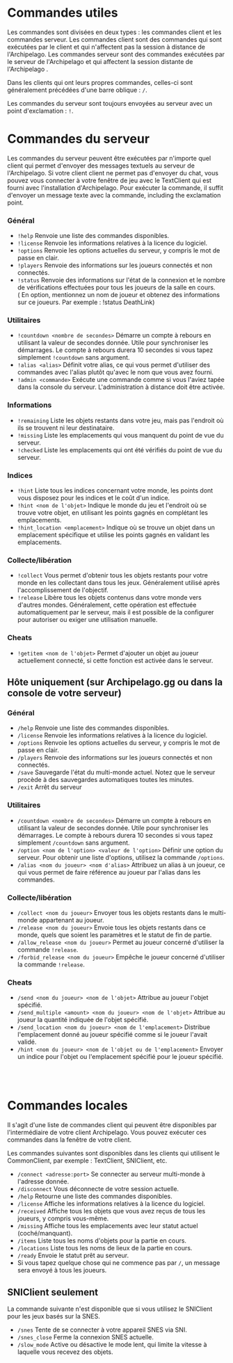 # Commandes utiles

Les commandes sont divisées en deux types : les commandes client et les commandes serveur. Les commandes client sont des commandes qui sont exécutées par le client et qui n'affectent pas la session à distance de l'Archipelago.
Les commandes serveur sont des commandes exécutées par le serveur de l'Archipelago  et qui affectent la session distante de l'Archipelago .

Dans les clients qui ont leurs propres commandes, celles-ci sont généralement précédées d'une barre oblique : `/`. 

Les commandes du serveur sont toujours envoyées au serveur avec un point d'exclamation : `!`. <br/>

# Commandes du serveur

Les commandes du serveur peuvent être exécutées par n'importe quel client qui permet d'envoyer des messages textuels au serveur de l'Archipelago. Si votre client
client ne permet pas d'envoyer du chat, vous pouvez vous connecter à votre fenêtre de jeu avec le TextClient qui est fourni avec l'installation d'Archipelago.
Pour exécuter la commande, il suffit d'envoyer un message texte avec la commande,
including the exclamation point.

### Général
- `!help` Renvoie une liste des commandes disponibles.
- `!license` Renvoie les informations relatives à la licence du logiciel.
- `!options` Renvoie les options actuelles du serveur, y compris le mot de passe en clair.
- `!players` Renvoie des informations sur les joueurs connectés et non connectés.
- `!status` Renvoie des informations sur l'état de la connexion et le nombre de vérifications effectuées pour tous les joueurs de la salle en cours. <br /> ( En option, mentionnez un nom de joueur et obtenez des informations sur ce joueurs. Par exemple : !status DeathLink)


### Utilitaires
- `!countdown <nombre de secondes>` Démarre un compte à rebours en utilisant la valeur de secondes donnée. Utile pour synchroniser les démarrages.
  Le compte à rebours durera 10 secondes si vous tapez simplement `!countdown` sans argument.
- `!alias <alias>` Définit votre alias, ce qui vous permet d'utiliser des commandes avec l'alias plutôt qu'avec le nom que vous avez fourni.
- `!admin <commande>` Exécute une commande comme si vous l'aviez tapée dans la console du serveur. L'administration à distance doit être activée.

### Informations
- `!remaining` Liste les objets restants dans votre jeu, mais pas l'endroit où ils se trouvent ni leur destinataire.
- `!missing` Liste les emplacements qui vous manquent du point de vue du serveur.
- `!checked` Liste les emplacements qui ont été vérifiés du point de vue du serveur.

### Indices
- `!hint` Liste tous les indices concernant votre monde, les points dont vous disposez pour les indices et le coût d'un indice.
- `!hint <nom de l'objet>` Indique le monde du jeu et l'endroit où se trouve votre objet, en utilisant les points gagnés en complétant les emplacements.
- `!hint_location <emplacement>` Indique où se trouve un objet dans un emplacement spécifique et utilise les points gagnés en validant les emplacements.

### Collecte/libération
- `!collect` Vous permet d'obtenir tous les objets restants pour votre monde en les collectant dans tous les jeux. Généralement utilisé après l'accomplissement de l'objectif.
- `!release` Libère tous les objets contenus dans votre monde vers d'autres mondes. Généralement, cette opération est effectuée automatiquement par le serveur, mais il est possible de la configurer pour autoriser ou exiger une utilisation manuelle.

### Cheats
- `!getitem <nom de l'objet>` Permet d'ajouter un objet au joueur actuellement connecté, si cette fonction est activée dans le serveur.


## Hôte uniquement (sur Archipelago.gg ou dans la console de votre serveur)

### Général
- `/help` Renvoie une liste des commandes disponibles.
- `/license` Renvoie les informations relatives à la licence du logiciel.
- `/options` Renvoie les options actuelles du serveur, y compris le mot de passe en clair.
- `/players` Renvoie des informations sur les joueurs connectés et non connectés.
- `/save` Sauvegarde l'état du multi-monde actuel. Notez que le serveur procède à des sauvegardes automatiques toutes les minutes.
- `/exit` Arrêt du serveur

### Utilitaires
- `/countdown <nombre de secondes>` Démarre un compte à rebours en utilisant la valeur de secondes donnée. Utile pour synchroniser les démarrages.
  Le compte à rebours durera 10 secondes si vous tapez simplement `/countdown` sans argument.
- `/option <nom de l'option> <valeur de l'option>` Définir une option du serveur. Pour obtenir une liste d'options, utilisez la commande `/options`.
- `/alias <nom du joueur> <nom d'alias>` Attribuez un alias à un joueur, ce qui vous permet de faire référence au joueur par l'alias dans les commandes. 

### Collecte/libération
- `/collect <nom du joueur>` Envoyer tous les objets restants dans le multi-monde appartenant au joueur. 
- `/release <nom du joueur>` Envoie tous les objets restants dans ce monde, quels que soient les paramètres et le statut de fin de partie.
- `/allow_release <nom du joueur>` Permet au joueur concerné d'utiliser la commande `!release`.
- `/forbid_release <nom du joueur>` Empêche le joueur concerné d'utiliser la commande `!release`.

### Cheats
- `/send <nom du joueur> <nom de l'objet>` Attribue au joueur l'objet spécifié.
- `/send_multiple <amount> <nom du joueur> <nom de l'objet>` Attribue au joueur la quantité indiquée de l'objet spécifié.
- `/send_location <nom du joueur> <nom de l'emplacement>` Distribue l'emplacement donné au joueur spécifié comme si le joueur l'avait validé.
- `/hint <nom du joueur> <nom de l'objet ou de l'emplacement>` Envoyer un indice pour l'objet ou l'emplacement spécifié pour le joueur spécifié.

<br/> <br/>

# Commandes locales

Il s'agit d'une liste de commandes client qui peuvent être disponibles par l'intermédiaire de votre client Archipelago. Vous pouvez exécuter ces commandes dans la fenêtre de votre client.

Les commandes suivantes sont disponibles dans les clients qui utilisent le CommonClient, par exemple : TextClient, SNIClient, etc.

- `/connect <adresse:port>` Se connecter au serveur multi-monde à l'adresse donnée.
- `/disconnect` Vous déconnecte de votre session actuelle.
- `/help` Retourne une liste des commandes disponibles.
- `/license` Affiche les informations relatives à la licence du logiciel.
- `/received` Affiche tous les objets que vous avez reçus de tous les joueurs, y compris vous-même.
- `/missing` Affiche tous les emplacements avec leur statut actuel (coché/manquant).
- `/items` Liste tous les noms d'objets pour la partie en cours.
- `/locations` Liste tous les noms de lieux de la partie en cours.
- `/ready` Envoie le statut prêt au serveur.
- Si vous tapez quelque chose qui ne commence pas par `/`, un message sera envoyé à tous les joueurs.

## SNIClient seulement

La commande suivante n'est disponible que si vous utilisez le SNIClient pour les jeux basés sur la SNES.

- `/snes` Tente de se connecter à votre appareil SNES via SNI.
- `/snes_close` Ferme la connexion SNES actuelle.
- `/slow_mode` Active ou désactive le mode lent, qui limite la vitesse à laquelle vous recevez des objets.
